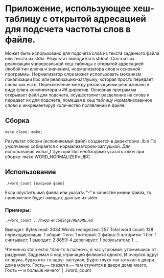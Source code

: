 # Приложение, использующее хеш-таблицу с открытой адресацией для подсчета частоты слов в файле.

Может быть использовано для подсчета слов из текста заданного файла или текста из stdin. Результат выводится в stdout.
Состоит из реализации универсальной хеш-таблицы с открытой адресацией (любой тип ключа и значения), нормализатора слов и основной программы. Нормализатор слов может использовать механизм локализации libc или реализацию-заглушку, которая просто передает слова как есть. Переключение между реализациями реализовано в виде флага компилятора и #if директив. Основная программа открывает файл для подсчета, осуществляет разделение на слова и передает их для подсчета, помещая в хеш таблицу нормализованное слово и инкрементируя количество полявлений в файле.

## Сборка
    make clean; make;
Результат сборки (исполняемый файл) создается в директории ./bin
По умолчанию собирается с нормализатором-заглушкой. Для использвания wchar_t функций libc необходимо указать ключ при сборке:
    make WORD_NORMALIZER=LIBC
## Использование
    ./word_count [входной файл]
Если опустить имя файла или указать "-" в качестве имени файла, то приложение будет ожидать данные из stdin.
### Примеры:
    ./word_count ../hw02-encodings/README.md
Выводит:
    Bytes read: 3034
    Words recognized: 257
    Total word count: 138
    перекодировщик: 1
    общий: 1
    его: 1
    который: 2
    файла: 5
    алгоритм: 1
    bin: 1
    считывает: 1
    выводит: 2
    8859: 4
    делегирует: 1
    результатом: 1
    ...

Чтение из stdin
    echo "Как-то в полночь, в час угрюмый, утомившись от раздумий, Задремал я над страницей фолианта одного, И очнулся вдруг от звука, будто кто-то вдруг застукал, Будто глухо так затукал в двери дома моего. Гость,— сказал я,— там стучится в двери дома моего, Гость — и больше ничего" | ./word_count
